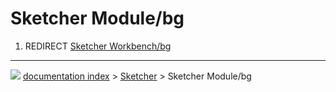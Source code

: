 # Sketcher Module/bg
1.  REDIRECT [Sketcher Workbench/bg](Sketcher_Workbench/bg.md)



---
![](images/Button_right.svg) [documentation index](../README.md) > [Sketcher](Sketcher_Workbench.md) > Sketcher Module/bg
